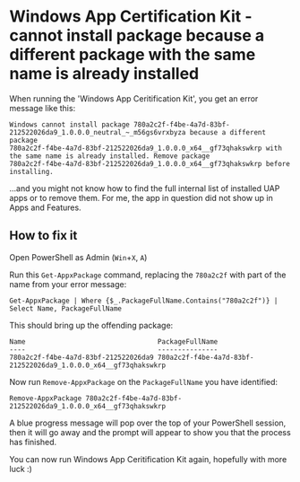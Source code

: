 # Windows App Certification Kit - cannot install package because a different package with the same name is already installed

When running the 'Windows App Ceritification Kit', you get an error message like this:

	Windows cannot install package 780a2c2f-f4be-4a7d-83bf-212522026da9_1.0.0.0_neutral_~_m56gs6vrxbyza because a different package 
	780a2c2f-f4be-4a7d-83bf-212522026da9_1.0.0.0_x64__gf73qhakswkrp with the same name is already installed. Remove package 
	780a2c2f-f4be-4a7d-83bf-212522026da9_1.0.0.0_x64__gf73qhakswkrp before installing.
 
...and you might not know how to find the full internal list of installed UAP apps or to remove them. For me, the app in question did not show up in Apps and Features.

## How to fix it

Open PowerShell as Admin (`Win`+`X`, `A`)

Run this `Get-AppxPackage` command, replacing the `780a2c2f` with part of the name from your error message:

	Get-AppxPackage | Where {$_.PackageFullName.Contains("780a2c2f")} | Select Name, PackageFullName
	
This should bring up the offending package:

	Name                                 PackageFullName
	----                                 ---------------
	780a2c2f-f4be-4a7d-83bf-212522026da9 780a2c2f-f4be-4a7d-83bf-212522026da9_1.0.0.0_x64__gf73qhakswkrp
	
Now run `Remove-AppxPackage` on the `PackageFullName` you have identified:

	Remove-AppxPackage 780a2c2f-f4be-4a7d-83bf-212522026da9_1.0.0.0_x64__gf73qhakswkrp
	
A blue progress message will pop over the top of your PowerShell session, then it will go away and the prompt will appear to show you that the process has finished.

You can now run Windows App Ceritification Kit again, hopefully with more luck :)
